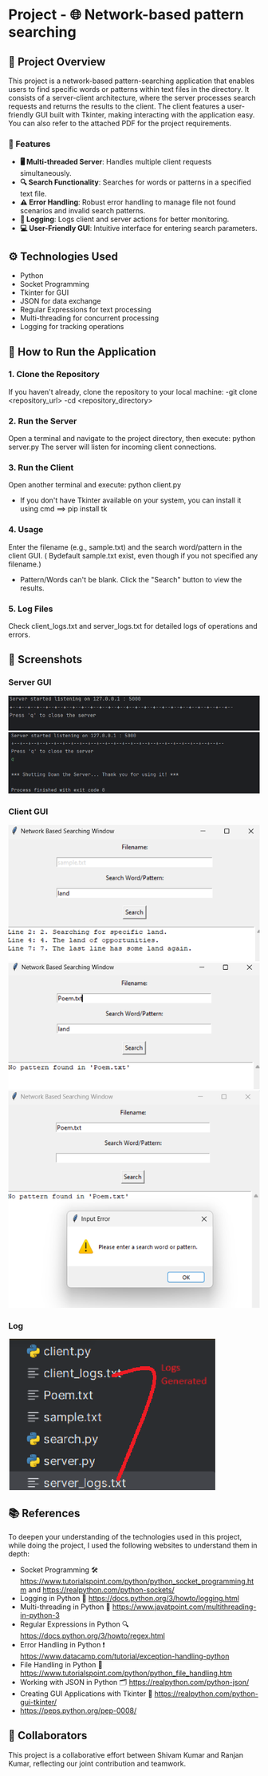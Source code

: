 # Project -  🌐  Network-based pattern searching

## 📖 Project Overview
This project is a network-based pattern-searching application that enables users to find specific words or patterns within text files in the directory.
It consists of a server-client architecture, where the server processes search requests and returns the results to the client. 
The client features a user-friendly GUI built with Tkinter, making interacting with the application easy.
You can also refer to the attached PDF for the project requirements.

### 🌟 Features
- **🖥️ Multi-threaded Server**: Handles multiple client requests simultaneously.
- **🔍 Search Functionality**: Searches for words or patterns in a specified text file.
- **⚠️ Error Handling**: Robust error handling to manage file not found scenarios and invalid search patterns.
- **📝 Logging**: Logs client and server actions for better monitoring.
- **💻 User-Friendly GUI**: Intuitive interface for entering search parameters.

## ⚙️ Technologies Used
- Python
- Socket Programming
- Tkinter for GUI 
- JSON for data exchange
- Regular Expressions for text processing
- Multi-threading for concurrent processing
- Logging for tracking operations

## 🚀 How to Run the Application
### 1. Clone the Repository
If you haven't already, clone the repository to your local machine:
-git clone <repository_url>
-cd <repository_directory>

### 2. Run the Server 
Open a terminal and navigate to the project directory, then execute: python server.py
The server will listen for incoming client connections.

### 3. Run the Client
Open another terminal and execute: python client.py
- If you don't have Tkinter available on your system, you can install it using cmd ==> pip install tk

### 4. Usage
Enter the filename (e.g., sample.txt) and the search word/pattern in the client GUI. ( Bydefault sample.txt exist, even though if you not specified any filename.)
- Pattern/Words can't be blank.
Click the "Search" button to view the results.

### 5. Log Files
Check client_logs.txt and server_logs.txt for detailed logs of operations and errors.

## 📸 Screenshots
### Server GUI
![Server Output](./images/Server%20output%201.png)
![Server Output](./images/Server%20output%202.png)

### Client GUI
![Client Output](./images/client%20output%201.png)
![Client Output](./images/Client%20output%202.png)
![Client Output](./images/Client%20output%203.png)

### Log
![Log Output](./images/Logs.png)



## 📚 References
To deepen your understanding of the technologies used in this project, while doing the project, I used the following websites to understand them in depth:
 - Socket Programming 🛠 https://www.tutorialspoint.com/python/python_socket_programming.htm and https://realpython.com/python-sockets/ 
 - Logging in Python 📜 https://docs.python.org/3/howto/logging.html
 - Multi-threading in Python 🧵 https://www.javatpoint.com/multithreading-in-python-3 
 - Regular Expressions in Python 🔍 https://docs.python.org/3/howto/regex.html 
 - Error Handling in Python ❗ https://www.datacamp.com/tutorial/exception-handling-python 
 - File Handling in Python 📁 https://www.tutorialspoint.com/python/python_file_handling.htm 
 - Working with JSON in Python 🗂️ https://realpython.com/python-json/
 - Creating GUI Applications with Tkinter 🎨 https://realpython.com/python-gui-tkinter/
 - https://peps.python.org/pep-0008/ 

## 🌟 Collaborators
This project is a collaborative effort between Shivam Kumar and Ranjan Kumar, reflecting our joint contribution and teamwork.
